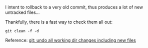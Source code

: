 I intent to rollback to a very old commit, thus produces a lot of new untracked files...

Thankfully, there is a fast way to check them all out:

```shell
git clean -f -d
```

Reference: [git: undo all working dir changes including new files](http://stackoverflow.com/questions/1090309/git-undo-all-working-dir-changes-including-new-files)